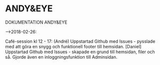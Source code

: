 # ANDY&EYE

DOKUMENTATION ANDY&EYE 


-->2018-02-26: 

Café-session kl 12 - 17: 
(André) Uppstartad Github med Issues - pysslade med att göra en snygg och funktionell footer till hemsidan. 
[Daniel] Uppstartad Github med Issues - skapade en grund till hemsidan, filer och så. Gjorde även en inloggningsfunktion till Adminsidan. 

